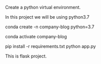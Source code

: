 Create a python virtual environment.

In this project we will be using python3.7 

conda create -n company-blog python=3.7

conda activate company-blog

pip install -r requirements.txt
python app.py

This is flask project.